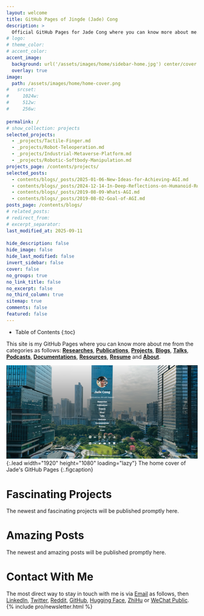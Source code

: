```yaml
---
layout: welcome
title: GitHub Pages of Jingde (Jade) Cong
description: >
  Official GitHub Pages for Jade Cong where you can know more about me.
# logo:
# theme_color:
# accent_color:
accent_image:
  background: url('/assets/images/home/sidebar-home.jpg') center/cover
  overlay: true
image:
  path: /assets/images/home/home-cover.png
#   srcset:
#     1024w:
#     512w:
#     256w:

permalink: /
# show_collection: projects
selected_projects:
  - _projects/Tactile-Finger.md
  - _projects/Robot-Teleoperation.md
  - _projects/Industrial-Metaverse-Platform.md
  - _projects/Robotic-Softbody-Manipulation.md
projects_page: /contents/projects/
selected_posts:
  - contents/blogs/_posts/2025-01-06-New-Ideas-for-Achieving-AGI.md
  - contents/blogs/_posts/2024-12-14-In-Deep-Reflections-on-Humanoid-Robot-and-AI.md
  - contents/blogs/_posts/2019-08-09-Whats-AGI.md
  - contents/blogs/_posts/2019-08-02-Goal-of-AGI.md
posts_page: /contents/blogs/
# related_posts:
# redirect_from:
# excerpt_separator:
last_modified_at: 2025-09-11

hide_description: false
hide_image: false
hide_last_modified: false
invert_sidebar: false
cover: false
no_groups: true
no_link_title: false
no_excerpt: false
no_third_column: true
sitemap: true
comments: false
featured: false
---
```


- Table of Contents
{:toc}

This site is my GitHub Pages where you can know more about me from the categories as follows: **[Researches](/contents/researches)**, **[Publications](/contents/publications/)**, **[Projects](/contents/projects/)**, **[Blogs](/contents/blogs/)**, **[Talks](/contents/talks/)**, **[Podcasts](/contents/podcasts/)**, **[Documentations](/contents/documentations/)**, **[Resources](/contents/resources/)**, **[Resume](/contents/resume/)** and **[About](/contents/about/)**.

![Home Cover](/assets/images/home/home-cover.png){:.lead width="1920" height="1080" loading="lazy"}
The home cover of Jade's GitHub Pages
{:.figcaption}

# Fascinating Projects

The newest and fascinating projects will be published promptly here.
<!--projects-->

# Amazing Posts

The newest and amazing posts will be published promptly here.
<!--posts-->

# Contact With Me

The most direct way to stay in touch with me is via [Email](mailto:jade.cong@qq.com) as follows, then [LinkedIn](https://www.linkedin.com/in/jade-cong), [Twitter](https://twitter.com/JadeCong26), [Reddit](https://www.reddit.com/user/JadeCong), [GitHub](https://github.com/JadeCong), [Hugging Face](https://huggingface.co/JadeCong), [ZhiHu](https://www.zhihu.com/people/Jade_Cong) or [WeChat Public](/assets/images/home/wechat-public.jpg).
{% include pro/newsletter.html %}

<!-- buymeacoffee -->
<script data-name="BMC-Widget" data-cfasync="false" src="https://cdnjs.buymeacoffee.com/1.0.0/widget.prod.min.js" data-id="jadecong" data-description="Support me on Buy me a coffee!" data-message="THANK YOU for visiting!!! I love COFFEE, so totally up for ONE!" data-color="#5F7FFF" data-position="Right" data-x_margin="18" data-y_margin="18"></script>

<!-- wechat, alipay and bitcoin sponsor -->
<script src="assets/js/tctip/dist/tctip-1.0.3.min.js"></script>
<script>
  new tctip({
    top: '54%',
    button: {
      id: 7,
      type: 'zanzhu',
    },
    list: [
      {
        type: 'wechat',
        qrImg: './assets/images/home/wechat-sponsor.jpeg',
        desc: 'WeChat Sponsor'
      },
      {
        type: 'alipay',
        qrImg: './assets/images/home/alipay-sponsor.jpeg',
        desc: 'Alipay Sponsor'
      },
      {
        type: 'bitcoin',
        qrImg: './assets/images/home/bitcoin-sponsor.png',
        desc: 'Bitcoin Sponsor'
      }
    ],
    stat: false
  }).init()
</script>

<!-- dynamic interactive earth -->
<!-- <script type="text/javascript" src="https://fastly.jsdelivr.net/npm/echarts@5/dist/echarts.min.js"></script>
<script type="text/javascript" src="https://echarts.apache.org/zh/js/vendors/echarts-gl/dist/echarts-gl.min.js"></script>
<script type="text/javascript" src="https://fastly.jsdelivr.net/npm/echarts@5/dist/extension/dataTool.min.js"></script>
<script type="text/javascript" src="https://echarts.apache.org/zh/js/vendors/echarts-stat/dist/ecStat.min.js"></script>
<script type="text/javascript" src="https://echarts.apache.org/zh/js/vendors/echarts-stat/dist/ecStat.min.js"></script>
<script type="text/javascript" src="https://fastly.jsdelivr.net/npm/echarts@4.9.0/map/js/world.js"></script>
<script type="text/javascript" src="https://api.map.baidu.com/api?v=3.0&ak=RjyYGkNlTImU7ioD7j3Iymq4CqBgQwO8"></script>
<script type="text/javascript" src="https://fastly.jsdelivr.net/npm/echarts@5/dist/extension/bmap.min.js"></script> -->
<script type="text/javascript" src="assets/js/echarts/dist/echarts.min.js"></script>
<script type="text/javascript" src="assets/js/echarts-gl/dist/echarts-gl.min.js"></script>
<div id="container" style="width:56vw; height:50vh; margin:0 auto; display:flex; align-items:center; justify-content:center;"></div>
<script type="text/javascript">
  var dom = document.getElementById('container');
  var myChart = echarts.init(dom, null, {
    renderer: 'canvas',
    useDirtyRect: false
  });
  var app = {};
  var ROOT_PATH = 'assets/images/home/';
  var option;
  
  option = {
    backgroundColor: '#000',
    globe: {
      baseTexture: ROOT_PATH + 'world.topo.bathy.200401.jpg',
      heightTexture: ROOT_PATH + 'world.topo.bathy.200401.jpg',
      displacementScale: 0.04,
      shading: 'realistic',
      environment: ROOT_PATH + 'starfield.jpg',
      realisticMaterial: {
        roughness: 0.9
      },
      postEffect: {
        enable: true
      },
      light: {
        main: {
          intensity: 5,
          shadow: true
        },
        ambientCubemap: {
          texture: ROOT_PATH + 'pisa.hdr',
          diffuseIntensity: 0.2
        }
      }
    }
  };
  
  if (option && typeof option === 'object') {
    myChart.setOption(option);
  }
  
  window.addEventListener('resize', myChart.resize);
</script>
